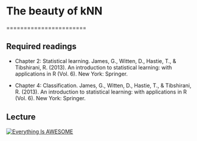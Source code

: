 # The beauty of kNN
=======================

## Required readings

- Chapter 2: Statistical learning. James, G., Witten, D., Hastie, T., & Tibshirani, R. (2013). An introduction to statistical learning: with applications in R (Vol. 6). New York: Springer.

- Chapter 4: Classification. James, G., Witten, D., Hastie, T., & Tibshirani, R. (2013). An introduction to statistical learning: with applications in R (Vol. 6). New York: Springer.

## Lecture

[![Everything Is AWESOME](http://i.imgur.com/Ot5DWAW.png)](https://youtu.be/StTqXEQ2l-Y?t=35s "Everything Is AWESOME")
